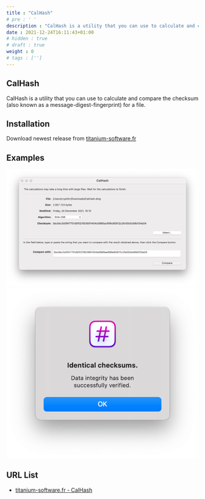 ```yaml
---
title : "CalHash"
# pre : ' '
description : "CalHash is a utility that you can use to calculate and compare the checksum (also known as a message-digest-fingerprint) for a file."
date : 2021-12-24T16:11:43+01:00
# hidden : true
# draft : true
weight : 0
# tags : ['']
---
```


## CalHash

CalHash is a utility that you can use to calculate and compare the checksum (also known as a message-digest-fingerprint) for a file.

## Installation

Download newest release from [titanium-software.fr](https://www.titanium-software.fr/en/calhash.html)

## Examples

![Example](images/example1.png)
![Example](images/example2.png)

## URL List

* [titanium-software.fr - CalHash](https://www.titanium-software.fr/en/calhash.html)
